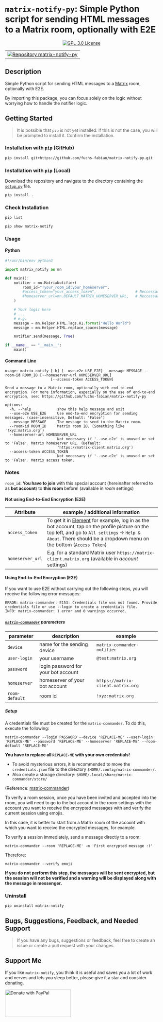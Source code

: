 # `matrix-notify-py`: Simple Python script for sending HTML messages to a Matrix room, optionally with E2E

<p align="center">
  <a href="./LICENSE">
    <img alt="GPL-3.0 License" src="https://img.shields.io/badge/GitHub-GPL--3.0-informational">
  </a>
</p>

<div align="center">
  <table>
    <tr>
      <td>
        <a href="https://github.com/fuchs-fabian/matrix-notify-py">
          <img src="https://github-readme-stats.vercel.app/api/pin/?username=fuchs-fabian&repo=matrix-notify-py&theme=holi&hide_border=true&border_radius=10" alt="Repository matrix-notify-py"/>
        </a>
      </td>
    </tr>
  </table>
</div>

## Description

Simple Python script for sending HTML messages to a [Matrix](https://matrix.org/) room, optionally with E2E.

By importing this package, you can focus solely on the logic without worrying how to handle the notifier logic.

## Getting Started

> It is possible that `pip` is not yet installed. If this is not the case, you will be prompted to install it. Confirm the installation.

### Installation with `pip` (GitHub)

```bash
pip install git+https://github.com/fuchs-fabian/matrix-notify-py.git
```

### Installation with `pip` (Local)

Download the repository and navigate to the directory containing the [`setup.py`](setup.py) file.

```bash
pip install .
```

### Check Installation

```bash
pip list
```

```bash
pip show matrix-notify
```

### Usage

#### Python

```python
#!/usr/bin/env python3

import matrix_notify as mn

def main():
    notifier = mn.MatrixNotifier(
        room_id="!your_room_id:your_homeserver",
        #access_token="your_access_token",                  # Neccessary if using not E2E
        #homeserver_url=mn.DEFAULT_MATRIX_HOMESERVER_URL,   # Neccessary if using not E2E
    )

    # Your logic here
    # ...
    # e.g.
    message = mn.Helper.HTML.Tags.H1.format("Hello World")
    message = mn.Helper.HTML.replace_spaces(message)

    notifier.send(message, True)

if __name__ == "__main__":
    main()
```

#### Command Line

```plain
usage: matrix-notify [-h] [--use-e2e USE_E2E] --message MESSAGE --room-id ROOM_ID [--homeserver-url HOMESERVER_URL]
                     [--access-token ACCESS_TOKEN]

Send a message to a Matrix room, optionally with end-to-end encryption. For more information, especially on the use of end-to-end
encryption, see: https://github.com/fuchs-fabian/matrix-notify-py

options:
  -h, --help            show this help message and exit
  --use-e2e USE_E2E     Use end-to-end encryption for sending messages. (case-insensitive, Default: 'False')
  --message MESSAGE     The message to send to the Matrix room.
  --room-id ROOM_ID     Matrix room ID. (Something like '!xyz:matrix.org')
  --homeserver-url HOMESERVER_URL
                        Not necessary if '--use-e2e' is unused or set to 'False'. Matrix homeserver URL. (Default:
                        'https://matrix-client.matrix.org')
  --access-token ACCESS_TOKEN
                        Not necessary if '--use-e2e' is unused or set to 'False'. Matrix access token.
```

### Notes

`room_id`: **You have to join** with this special account (hereinafter referred to as **bot account**) to **this room** before! (available in _room_ settings)

#### Not using End-to-End Encryption (E2E)

| Attribute        | example / additional information                                                                                                                                                                                                           |
|------------------|--------------------------------------------------------------------------------------------------------------------------------------------------------------------------------------------------------------------------------------------|
| `access_token`   | To get it in [Element](https://element.io/) for example, log in as the bot account, tap on the profile picture on the top left, and go to `All settings` → `Help & About`. There should be a dropdown menu on the bottom (`Access Token`)  |
| `homeserver_url` | E.g. for a standard Matrix user `https://matrix-client.matrix.org` (available in _account_ settings)                                                                                                                                       |

#### Using End-to-End Encryption (E2E)

If you want to use E2E without carrying out the following steps, you will receive the following error messages:

```plain
ERROR: matrix-commander: E153: Credentials file was not found. Provide credentials file or use --login to create a credentials file.
INFO: matrix-commander: 1 error and 0 warnings occurred.
```

##### [`matrix-commander`](https://github.com/8go/matrix-commander/tree/master) parameters

| parameter      | description                         | example                            |
|----------------|-------------------------------------|------------------------------------|
| `device`       | name for the sending device         | `matrix-commander-notifier`        |
| `user-login`   | your username                       | `@test:matrix.org`                 |
| `password`     | login password for your bot account |                                    |
| `homeserver`   | homeserver of your bot account      | `https://matrix-client.matrix.org` |
| `room-default` | room id                             | `!xyz:matrix.org`                  |

##### Setup

A credentials file must be created for the `matrix-commander`. To do this, execute the following:

```plain
matrix-commander --login PASSWORD --device 'REPLACE-ME' --user-login 'REPLACE-ME' --password 'REPLACE-ME' --homeserver 'REPLACE-ME' --room-default 'REPLACE-ME'
```

**You have to replace all `REPLACE-ME` with your own credentials!**

- To avoid mysterious errors, it is recommended to move the `credentials.json` file to the directory `$HOME/.config/matrix-commander/`.
- Also create a storage directory: `$HOME/.local/share/matrix-commander/store/`

(Reference: [matrix-commander](https://github.com/8go/matrix-commander/tree/master?tab=readme-ov-file#first-run-set-up-credentials-file-end-to-end-encryption))

To verify a room session, once you have been invited and accepted into the room, you will need to go to the bot account in the room settings with the account you want to receive the encrypted messages with and verify the current session using emojis.

In this case, it is better to start from a Matrix room of the account with which you want to receive the encrypted messages, for example.

To verify a session immediately, send a message directly to a room:

```plain
matrix-commander --room 'REPLACE-ME' -m 'First encrypted message :)'
```

Therefore:

```plain
matrix-commander --verify emoji
```

**If you do not perform this step, the messages will be sent encrypted, but the session will not be verified and a warning will be displayed along with the message in messenger.**

### Uninstall

```bash
pip uninstall matrix-notify
```

## Bugs, Suggestions, Feedback, and Needed Support

> If you have any bugs, suggestions or feedback, feel free to create an issue or create a pull request with your changes.

## Support Me

If you like `matrix-notify`, you think it is useful and saves you a lot of work and nerves and lets you sleep better, please give it a star and consider donating.

<a href="https://www.paypal.com/donate/?hosted_button_id=4G9X8TDNYYNKG" target="_blank">
  <!--
    https://github.com/stefan-niedermann/paypal-donate-button
  -->
  <img src="https://raw.githubusercontent.com/stefan-niedermann/paypal-donate-button/master/paypal-donate-button.png" style="height: 90px; width: 217px;" alt="Donate with PayPal"/>
</a>